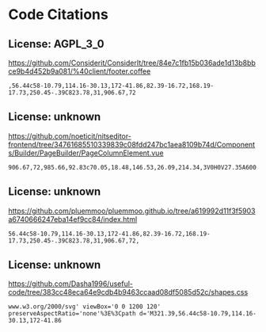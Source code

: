 # Code Citations

## License: AGPL_3_0
https://github.com/Considerit/ConsiderIt/tree/84e7c1fb15b036ade1d13b8bbce9b4d452b9a081/%40client/footer.coffee

```
,56.44c58-10.79,114.16-30.13,172-41.86,82.39-16.72,168.19-17.73,250.45-.39C823.78,31,906.67,72
```


## License: unknown
https://github.com/noeticit/nitseditor-frontend/tree/34761685510339839c08fdd247bc1aea8109b74d/Components/Builder/PageBuilder/PageColumnElement.vue

```
906.67,72,985.66,92.83c70.05,18.48,146.53,26.09,214.34,3V0H0V27.35A600.21,600.21,0,0,0,321.39,56.44Z
```


## License: unknown
https://github.com/pluemmoo/pluemmoo.github.io/tree/a619992d11f3f5903a6740666247eba14ef9cc84/index.html

```
56.44c58-10.79,114.16-30.13,172-41.86,82.39-16.72,168.19-17.73,250.45-.39C823.78,31,906.67,72,
```


## License: unknown
https://github.com/Dasha1996/useful-code/tree/383cc48eca64e9cdb4b9463ccaad08df5085d52c/shapes.css

```
www.w3.org/2000/svg' viewBox='0 0 1200 120' preserveAspectRatio='none'%3E%3Cpath d='M321.39,56.44c58-10.79,114.16-30.13,172-41.86
```

